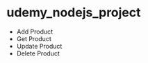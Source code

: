 # udemy_nodejs_project

<ul>
    <li>Add Product</li>
    <li>Get Product</li>
    <li>Update Product</li>
    <li>Delete Product</li>
</ul>
